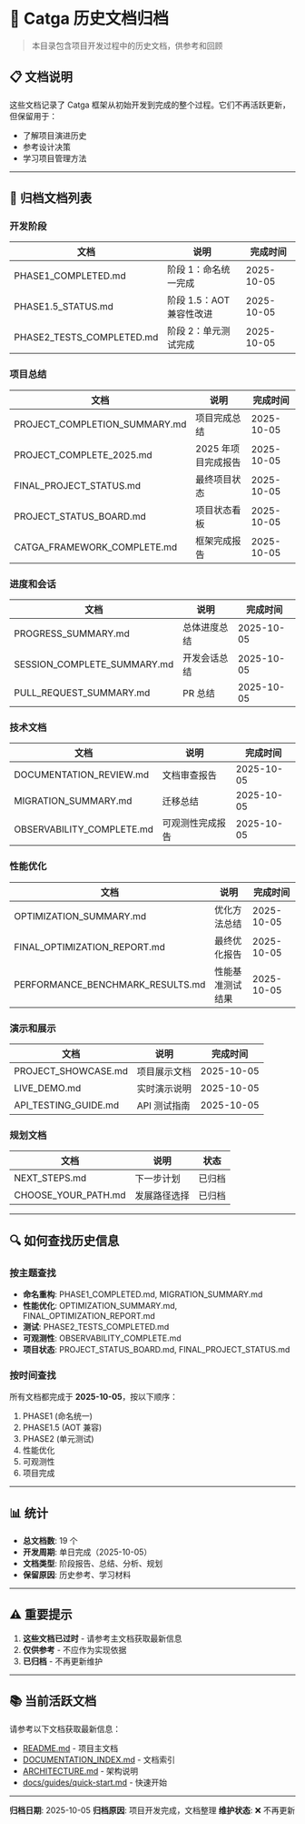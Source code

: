 # 📜 Catga 历史文档归档

> 本目录包含项目开发过程中的历史文档，供参考和回顾

## 📋 文档说明

这些文档记录了 Catga 框架从初始开发到完成的整个过程。它们不再活跃更新，但保留用于：
- 了解项目演进历史
- 参考设计决策
- 学习项目管理方法

---

## 📂 归档文档列表

### 开发阶段

| 文档 | 说明 | 完成时间 |
|------|------|---------|
| PHASE1_COMPLETED.md | 阶段 1：命名统一完成 | 2025-10-05 |
| PHASE1.5_STATUS.md | 阶段 1.5：AOT 兼容性改进 | 2025-10-05 |
| PHASE2_TESTS_COMPLETED.md | 阶段 2：单元测试完成 | 2025-10-05 |

### 项目总结

| 文档 | 说明 | 完成时间 |
|------|------|---------|
| PROJECT_COMPLETION_SUMMARY.md | 项目完成总结 | 2025-10-05 |
| PROJECT_COMPLETE_2025.md | 2025 年项目完成报告 | 2025-10-05 |
| FINAL_PROJECT_STATUS.md | 最终项目状态 | 2025-10-05 |
| PROJECT_STATUS_BOARD.md | 项目状态看板 | 2025-10-05 |
| CATGA_FRAMEWORK_COMPLETE.md | 框架完成报告 | 2025-10-05 |

### 进度和会话

| 文档 | 说明 | 完成时间 |
|------|------|---------|
| PROGRESS_SUMMARY.md | 总体进度总结 | 2025-10-05 |
| SESSION_COMPLETE_SUMMARY.md | 开发会话总结 | 2025-10-05 |
| PULL_REQUEST_SUMMARY.md | PR 总结 | 2025-10-05 |

### 技术文档

| 文档 | 说明 | 完成时间 |
|------|------|---------|
| DOCUMENTATION_REVIEW.md | 文档审查报告 | 2025-10-05 |
| MIGRATION_SUMMARY.md | 迁移总结 | 2025-10-05 |
| OBSERVABILITY_COMPLETE.md | 可观测性完成报告 | 2025-10-05 |

### 性能优化

| 文档 | 说明 | 完成时间 |
|------|------|---------|
| OPTIMIZATION_SUMMARY.md | 优化方法总结 | 2025-10-05 |
| FINAL_OPTIMIZATION_REPORT.md | 最终优化报告 | 2025-10-05 |
| PERFORMANCE_BENCHMARK_RESULTS.md | 性能基准测试结果 | 2025-10-05 |

### 演示和展示

| 文档 | 说明 | 完成时间 |
|------|------|---------|
| PROJECT_SHOWCASE.md | 项目展示文档 | 2025-10-05 |
| LIVE_DEMO.md | 实时演示说明 | 2025-10-05 |
| API_TESTING_GUIDE.md | API 测试指南 | 2025-10-05 |

### 规划文档

| 文档 | 说明 | 状态 |
|------|------|------|
| NEXT_STEPS.md | 下一步计划 | 已归档 |
| CHOOSE_YOUR_PATH.md | 发展路径选择 | 已归档 |

---

## 🔍 如何查找历史信息

### 按主题查找

- **命名重构**: PHASE1_COMPLETED.md, MIGRATION_SUMMARY.md
- **性能优化**: OPTIMIZATION_SUMMARY.md, FINAL_OPTIMIZATION_REPORT.md
- **测试**: PHASE2_TESTS_COMPLETED.md
- **可观测性**: OBSERVABILITY_COMPLETE.md
- **项目状态**: PROJECT_STATUS_BOARD.md, FINAL_PROJECT_STATUS.md

### 按时间查找

所有文档都完成于 **2025-10-05**，按以下顺序：
1. PHASE1 (命名统一)
2. PHASE1.5 (AOT 兼容)
3. PHASE2 (单元测试)
4. 性能优化
5. 可观测性
6. 项目完成

---

## 📊 统计

- **总文档数**: 19 个
- **开发周期**: 单日完成（2025-10-05）
- **文档类型**: 阶段报告、总结、分析、规划
- **保留原因**: 历史参考、学习材料

---

## ⚠️ 重要提示

1. **这些文档已过时** - 请参考主文档获取最新信息
2. **仅供参考** - 不应作为实现依据
3. **已归档** - 不再更新维护

---

## 📚 当前活跃文档

请参考以下文档获取最新信息：

- [README.md](../../README.md) - 项目主文档
- [DOCUMENTATION_INDEX.md](../../DOCUMENTATION_INDEX.md) - 文档索引
- [ARCHITECTURE.md](../../ARCHITECTURE.md) - 架构说明
- [docs/guides/quick-start.md](../guides/quick-start.md) - 快速开始

---

**归档日期**: 2025-10-05
**归档原因**: 项目开发完成，文档整理
**维护状态**: ❌ 不再更新

